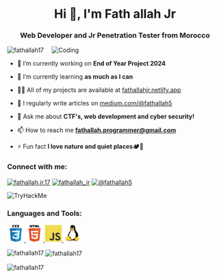 
<h1 align="center">Hi 👋, I'm Fath allah Jr</h1>
<h3 align="center">Web Developer and Jr Penetration Tester from Morocco</h3>
<img align="right" alt="Coding" width="400" src="https://media1.tenor.com/m/BKUNP1p1D_wAAAAC/mr-robot-hello.gif">

<p align="left"> <img src="https://komarev.com/ghpvc/?username=fathallah17&label=Profile%20views&color=0e75b6&style=flat" alt="fathallah17" /> </p>

- 🔭 I’m currently working on **End of Year Project 2024**

- 🌱 I’m currently learning **as much as I can**

- 👨‍💻 All of my projects are available at [fathallahjr.netlify.app](fathallahjr.netlify.app)

- 📝 I regularly write articles on [medium.com/@fathallah5](medium.com/@fathallah5)

- 💬 Ask me about **CTF's, web development and cyber security!**

- 📫 How to reach me **fathallah.programmer@gmail.com**

- ⚡ Fun fact **I love nature and quiet places🏕️📸**

<h3 align="left">Connect with me:</h3>
<p align="left">
<a href="https://fb.com/fathallah.jr.17" target="blank"><img align="center" src="https://raw.githubusercontent.com/rahuldkjain/github-profile-readme-generator/master/src/images/icons/Social/facebook.svg" alt="fathallah.jr.17" height="30" width="40" /></a>
<a href="https://instagram.com/fathallah_jr" target="blank"><img align="center" src="https://raw.githubusercontent.com/rahuldkjain/github-profile-readme-generator/master/src/images/icons/Social/instagram.svg" alt="fathallah_jr" height="30" width="40" /></a>
<a href="https://medium.com/@fathallah5" target="blank"><img align="center" src="https://raw.githubusercontent.com/rahuldkjain/github-profile-readme-generator/master/src/images/icons/Social/medium.svg" alt="@fathallah5" height="30" width="40" /></a>
</p>
<img src="https://tryhackme-badges.s3.amazonaws.com/fathallah5.png" alt="TryHackMe">

<h3 align="left">Languages and Tools:</h3>
<p align="left"> <a href="https://www.w3schools.com/css/" target="_blank" rel="noreferrer"> <img src="https://raw.githubusercontent.com/devicons/devicon/master/icons/css3/css3-original-wordmark.svg" alt="css3" width="40" height="40"/> </a> <a href="https://www.w3.org/html/" target="_blank" rel="noreferrer"> <img src="https://raw.githubusercontent.com/devicons/devicon/master/icons/html5/html5-original-wordmark.svg" alt="html5" width="40" height="40"/> </a> <a href="https://developer.mozilla.org/en-US/docs/Web/JavaScript" target="_blank" rel="noreferrer"> <img src="https://raw.githubusercontent.com/devicons/devicon/master/icons/javascript/javascript-original.svg" alt="javascript" width="40" height="40"/> </a> <a href="https://www.linux.org/" target="_blank" rel="noreferrer"> <img src="https://raw.githubusercontent.com/devicons/devicon/master/icons/linux/linux-original.svg" alt="linux" width="40" height="40"/> </a> </p>

<p><img align="left" src="https://github-readme-stats.vercel.app/api/top-langs?username=fathallah17&show_icons=true&locale=en&layout=compact" alt="fathallah17" /></p>

<p>&nbsp;<img align="center" src="https://github-readme-stats.vercel.app/api?username=fathallah17&show_icons=true&locale=en" alt="fathallah17" /></p>

<p><img align="center" src="https://github-readme-streak-stats.herokuapp.com/?user=fathallah17&" alt="fathallah17" /></p>


